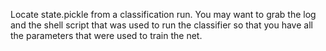 

Locate state.pickle from a classification run.
   You may want to grab the log and the shell script that was used to run the classifier 
   		so that you have all the parameters that were used to train the net. 


